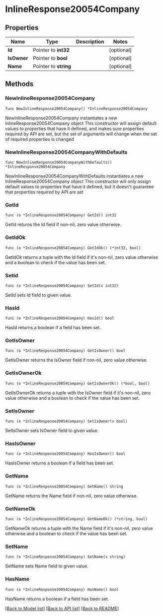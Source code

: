 # InlineResponse20054Company

## Properties

Name | Type | Description | Notes
------------ | ------------- | ------------- | -------------
**Id** | Pointer to **int32** |  | [optional] 
**IsOwner** | Pointer to **bool** |  | [optional] 
**Name** | Pointer to **string** |  | [optional] 

## Methods

### NewInlineResponse20054Company

`func NewInlineResponse20054Company() *InlineResponse20054Company`

NewInlineResponse20054Company instantiates a new InlineResponse20054Company object
This constructor will assign default values to properties that have it defined,
and makes sure properties required by API are set, but the set of arguments
will change when the set of required properties is changed

### NewInlineResponse20054CompanyWithDefaults

`func NewInlineResponse20054CompanyWithDefaults() *InlineResponse20054Company`

NewInlineResponse20054CompanyWithDefaults instantiates a new InlineResponse20054Company object
This constructor will only assign default values to properties that have it defined,
but it doesn't guarantee that properties required by API are set

### GetId

`func (o *InlineResponse20054Company) GetId() int32`

GetId returns the Id field if non-nil, zero value otherwise.

### GetIdOk

`func (o *InlineResponse20054Company) GetIdOk() (*int32, bool)`

GetIdOk returns a tuple with the Id field if it's non-nil, zero value otherwise
and a boolean to check if the value has been set.

### SetId

`func (o *InlineResponse20054Company) SetId(v int32)`

SetId sets Id field to given value.

### HasId

`func (o *InlineResponse20054Company) HasId() bool`

HasId returns a boolean if a field has been set.

### GetIsOwner

`func (o *InlineResponse20054Company) GetIsOwner() bool`

GetIsOwner returns the IsOwner field if non-nil, zero value otherwise.

### GetIsOwnerOk

`func (o *InlineResponse20054Company) GetIsOwnerOk() (*bool, bool)`

GetIsOwnerOk returns a tuple with the IsOwner field if it's non-nil, zero value otherwise
and a boolean to check if the value has been set.

### SetIsOwner

`func (o *InlineResponse20054Company) SetIsOwner(v bool)`

SetIsOwner sets IsOwner field to given value.

### HasIsOwner

`func (o *InlineResponse20054Company) HasIsOwner() bool`

HasIsOwner returns a boolean if a field has been set.

### GetName

`func (o *InlineResponse20054Company) GetName() string`

GetName returns the Name field if non-nil, zero value otherwise.

### GetNameOk

`func (o *InlineResponse20054Company) GetNameOk() (*string, bool)`

GetNameOk returns a tuple with the Name field if it's non-nil, zero value otherwise
and a boolean to check if the value has been set.

### SetName

`func (o *InlineResponse20054Company) SetName(v string)`

SetName sets Name field to given value.

### HasName

`func (o *InlineResponse20054Company) HasName() bool`

HasName returns a boolean if a field has been set.


[[Back to Model list]](../README.md#documentation-for-models) [[Back to API list]](../README.md#documentation-for-api-endpoints) [[Back to README]](../README.md)


